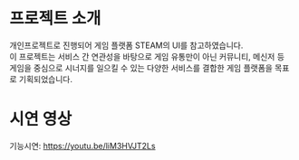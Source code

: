 # 프로젝트 소개

개인프로젝트로 진행되어 게임 플랫폼 STEAM의 UI를 참고하였습니다.<br>
이 프로젝트는 서비스 간 연관성을 바탕으로 게임 유통만이 아닌 커뮤니티, 메신저 등 <br>
게임을 중심으로 시너지를 일으킬 수 있는 다양한 서비스를 결합한 게임 플랫폼을 목표로 기획되었습니다.

# 시연 영상

기능시연: https://youtu.be/liM3HVJT2Ls
